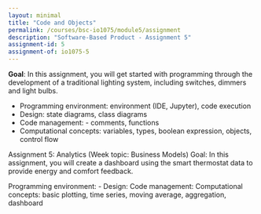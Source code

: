 ```yaml
---
layout: minimal
title: "Code and Objects"
permalink: /courses/bsc-io1075/module5/assignment
description: "Software-Based Product - Assignment 5"
assignment-id: 5
assignment-of: io1075-5
---
```


**Goal**:  In this assignment, you will get started with programming through the development of a traditional lighting system, including switches, dimmers and light bulbs. 
      
* Programming environment: environment (IDE, Jupyter), code execution
* Design: state diagrams, class diagrams
* Code management: - comments, functions
* Computational concepts: variables, types, boolean expression, objects, control flow

Assignment 5: Analytics (Week topic: Business Models)
Goal: In this assignment, you will create a dashboard using the smart thermostat data to provide energy and comfort feedback.

Programming environment: -
Design: 
Code management:
Computational concepts: basic plotting, time series, moving average, aggregation, dashboard
